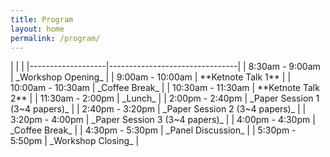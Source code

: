 ```yaml
---
title: Program
layout: home
permalink: /program/
---
```


<div class="headerless">
| | |
|-------------------|--------------------------------|
| 8:30am - 9:00am   | _Workshop Opening_             |
| 9:00am - 10:00am  | **Ketnote Talk 1**             |
| 10:00am - 10:30am | _Coffee Break_                 |
| 10:30am - 11:30am | **Ketnote Talk 2**             |
| 11:30am - 2:00pm  | _Lunch_                        |
| 2:00pm - 2:40pm   | _Paper Session 1 (3~4 papers)_ |
| 2:40pm - 3:20pm   | _Paper Session 2 (3~4 papers)_ |
| 3:20pm - 4:00pm   | _Paper Session 3 (3~4 papers)_ |
| 4:00pm - 4:30pm   | _Coffee Break_                 |
| 4:30pm - 5:30pm   | _Panel Discussion_             |
| 5:30pm - 5:50pm   | _Workshop Closing_             |
</div>
